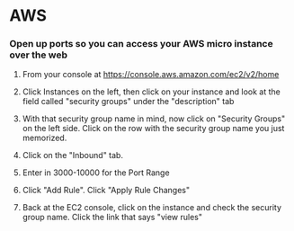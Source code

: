 # AWS


### Open up ports so you can access your AWS micro instance over the web

1) From your console at https://console.aws.amazon.com/ec2/v2/home

2) Click Instances on the left, then click on your instance and look at the field called "security groups" under the "description" tab

3) With that security group name in mind, now click on "Security Groups" on the left side. Click on the row with the security group name you just memorized.

4) Click on the "Inbound" tab.

5) Enter in 3000-10000 for the Port Range

6) Click "Add Rule". Click "Apply Rule Changes"

7) Back at the EC2 console, click on the instance and check the security group name. Click the link that says "view rules"
